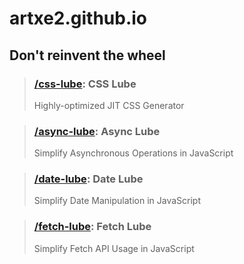 # artxe2.github.io

## Don't reinvent the wheel
> ### **[/css-lube](https://artxe2.github.io/css-lube)**: CSS Lube
> Highly-optimized JIT CSS Generator

> ### **[/async-lube](https://www.npmjs.com/package/async-lube)**: Async Lube
> Simplify Asynchronous Operations in JavaScript

> ### **[/date-lube](https://www.npmjs.com/package/date-lube)**: Date Lube
> Simplify Date Manipulation in JavaScript

> ### **[/fetch-lube](https://www.npmjs.com/package/fetch-lube)**: Fetch Lube
> Simplify Fetch API Usage in JavaScript
